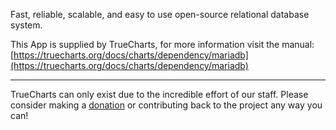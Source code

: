 Fast, reliable, scalable, and easy to use open-source relational database system.

This App is supplied by TrueCharts, for more information visit the manual: [https://truecharts.org/docs/charts/dependency/mariadb](https://truecharts.org/docs/charts/dependency/mariadb)

---

TrueCharts can only exist due to the incredible effort of our staff.
Please consider making a [donation](https://truecharts.org/docs/about/sponsor) or contributing back to the project any way you can!
